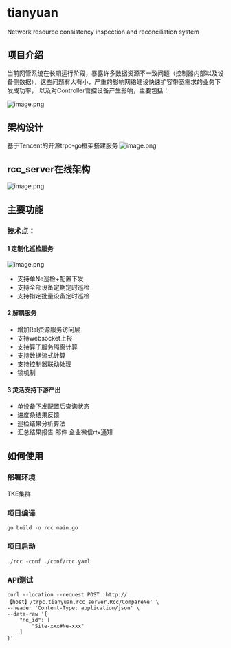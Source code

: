 # tianyuan
Network resource consistency inspection and reconciliation system

## 项目介绍

当前网管系统在长期运行阶段，暴露许多数据资源不一致问题（控制器内部以及设备侧数据），这些问题有大有小，严重的影响网络建设快速扩容带宽需求的业务下发成功率，
以及对Controller管控设备产生影响，主要包括：

<img width="" src="/uploads/132A9AA819F346EFAB6057C5B2A5D4A7/image.png" alt="image.png" />

## 架构设计
基于Tencent的开源trpc-go框架搭建服务
<img width="" src="/uploads/FC1289F31D1E496B9F4DAC663E3B1672/image.png" alt="image.png" />

## rcc_server在线架构
<img width="" src="/uploads/BD25C952BB9D4023BFC4D8215C456807/image.png" alt="image.png" />

## 主要功能
### 技术点：
#### 1	定制化巡检服务
<img width="" src="/uploads/6434A032041046D78C6488669DC28132/image.png" alt="image.png" />


* 支持单Ne巡检+配置下发
* 支持全部设备定期定时巡检
* 支持指定批量设备定时巡检

#### 2	解耦服务

* 增加Ral资源服务访问层
* 支持websocket上报
* 支持算子服务隔离计算
* 支持数据流式计算
* 支持控制器联动处理
* 锁机制

#### 3	灵活支持下游产出

* 单设备下发配置后查询状态
* 进度条结果反馈
* 巡检结果分析算法
* 汇总结果报告 邮件 企业微信rtx通知


## 如何使用


### 部署环境

TKE集群

### 项目编译

```shell
go build -o rcc main.go
```

### 项目启动

```shell
./rcc -conf ./conf/rcc.yaml 
```

### API测试
```shell
curl --location --request POST 'http://【host】/trpc.tianyuan.rcc_server.Rcc/CompareNe' \
--header 'Content-Type: application/json' \
--data-raw '{
    "ne_id": [
        "Site-xxx#Ne-xxx"
    ]
}'
```
